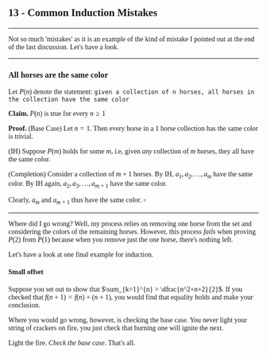<span style='font-family: Calibri serif;'>

## 13 - Common Induction Mistakes

</span>

---
<span style='font-family: Bahnschrift;'>

Not so much 'mistakes' as it is an example of the kind of mistake I pointed out at the end of the last discussion. Let's have a look.

---

<span style='font-family: Calibri serif;'>

### All horses are the same color

</span>

Let $P(n)$ denote the statement: `given a collection of n horses, all horses in the collection have the same color`

**Claim.** $P(n)$ is true for every $n \geq 1$

**Proof.** (Base Case) Let $n = 1$. Then every horse in a $1$ horse collection has the same color is trivial.

(IH) Suppose $P(m)$ holds for some $m$, i.e, given *any* collection of $m$ horses, they all have the same color.

(Completion) Consider a collection of $m+1$ horses. By IH, $a_1, a_2, \dots, a_m$ have the same color. By IH again, $a_{2}, a_{3}, \dots, a_{m+1}$ have the same color.

Clearly, $a_m$ and $a_{m+1}$ thus have the same color. $\square$

---

Where did I go wrong? Well, my process relies on removing one horse from the set and considering the colors of the remaining horses. However, this process *fails* when proving $P(2)$ from $P(1)$ because when you remove just the one horse, there's nothing left.

Let's have a look at one final example for induction.

<span style='font-family: Calibri serif;'>

#### Small offset

</span>

Suppose you set out to show that $\sum_{k=1}^{n} = \dfrac{n^2+n+2}{2}$. If you checked that $f(n+1) = f(n) + (n+1)$, you would find that equality holds and make your conclusion.

Where you would go wrong, however, is checking the base case. You never light your string of crackers on fire, you just check that burning one will ignite the next.

Light the fire. *Check the base case*. That's all.

</span> 